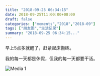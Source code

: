 ```yaml
---
title: "2018-09-25 06:34:15"
date: 2018-09-25T11:00:00+08:00
draft: false
categories: ["moments","2018","2018-09"]
tags: ["朋友圈","生活记录"]
summary: "2018-09-25 06:34:15..."
---
```


早上5点多就醒了，赶紧起床搬砖。

我的每一天都是休假，但我的每一天都要干活。

![Media 1](/Moments/photos/2018-09-25/201809250634150.jpg)

